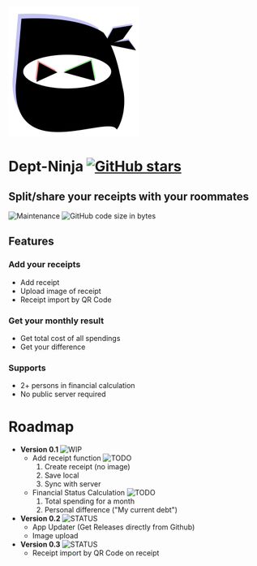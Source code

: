 ![dept-ninja logo](/logo.svg)
# Dept-Ninja [![GitHub stars](https://img.shields.io/github/stars/Kornek/debt-ninja.svg?style=social)](https://github.com/Kornek/debt-ninja)
## Split/share your receipts with your roommates
![Maintenance](https://img.shields.io/maintenance/yes/2019.svg?style=for-the-badge)
![GitHub code size in bytes](https://img.shields.io/github/languages/code-size/Kornek/debt-ninja.svg?style=for-the-badge)

## Features
### Add your receipts
 - Add receipt
 - Upload image of receipt
 - Receipt import by QR Code
### Get your monthly result
- Get total cost of all spendings
- Get your difference
### Supports
  - 2+ persons in financial calculation
  - No public server required

# Roadmap
- **Version 0.1** ![WIP](https://img.shields.io/badge/-WIP-orange.svg)
  - Add receipt function ![TODO](https://img.shields.io/badge/-TODO-blue.svg)
    1) Create receipt (no image)
    2) Save local
    3) Sync with server
  - Financial Status Calculation ![TODO](https://img.shields.io/badge/-TODO-blue.svg)
    1) Total spending for a month
    2) Personal difference ("My current debt")
- **Version 0.2** ![STATUS](https://img.shields.io/badge/-Not_started_yet-black.svg)
  - App Updater (Get Releases directly from Github)
  - Image upload
- **Version 0.3** ![STATUS](https://img.shields.io/badge/-Not_started_yet-black.svg)
  - Receipt import by QR Code on receipt
